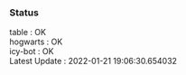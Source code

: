 ### Status


table : OK  
hogwarts : OK  
icy-bot : OK  
Latest Update : 2022-01-21 19:06:30.654032
